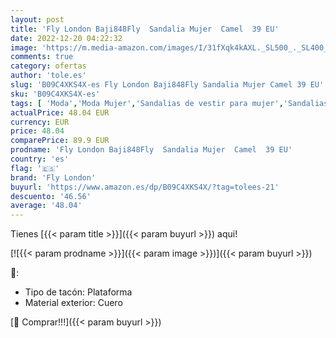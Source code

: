 ```yaml
---
layout: post
title: 'Fly London Baji848Fly  Sandalia Mujer  Camel  39 EU'
date: 2022-12-20 04:22:32
image: 'https://m.media-amazon.com/images/I/31fXqk4kAXL._SL500_._SL400_.jpg'
comments: true
category: ofertas
author: 'tole.es'
slug: 'B09C4XKS4X-es Fly London Baji848Fly Sandalia Mujer Camel 39 EU'
sku: 'B09C4XKS4X-es'
tags: [ 'Moda','Moda Mujer','Sandalias de vestir para mujer','Sandalias y palas de mujer','Zapatos para mujer','fly london','sandalia','🇪🇸', ]
actualPrice: 48.04 EUR
currency: EUR
price: 48.04
comparePrice: 89.9 EUR
prodname: 'Fly London Baji848Fly  Sandalia Mujer  Camel  39 EU'
country: 'es'
flag: '🇪🇸'
brand: 'Fly London'
buyurl: 'https://www.amazon.es/dp/B09C4XKS4X/?tag=tolees-21'
descuento: '46.56'
average: '48.04'
---
```


Tienes [{{< param title >}}]({{< param buyurl >}}) aqui!

[![{{< param prodname >}}]({{< param image >}})]({{< param buyurl >}})

🔎:

- Tipo de tacón: Plataforma
- Material exterior: Cuero

[🛒 Comprar!!!]({{< param buyurl >}})
